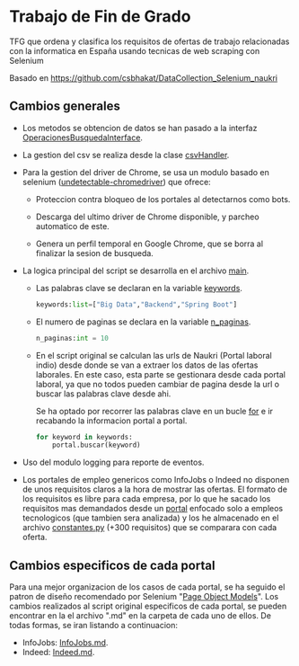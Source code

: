 # Trabajo de Fin de Grado

TFG que ordena y clasifica los requisitos de ofertas de trabajo relacionadas con la informatica en España usando tecnicas de web scraping con Selenium

Basado en https://github.com/csbhakat/DataCollection_Selenium_naukri

## Cambios generales

- Los metodos se obtencion de datos se han pasado a  la interfaz [OperacionesBusquedaInterface](interfaces/operacionesBusquedaInterface.py).
  
- La gestion del csv se realiza desde la clase [csvHandler](util/csvHandler.py).

- Para la gestion del driver de Chrome, se usa un modulo basado en selenium  ([undetectable-chromedriver](https://github.com/ultrafunkamsterdam/undetected-chromedriver)) que ofrece:
  
    - Proteccion contra bloqueo de los portales al detectarnos como bots.
  
    - Descarga del ultimo driver de Chrome disponible, y parcheo automatico de este.
  
    - Genera un perfil temporal en Google Chrome, que se borra al finalizar la sesion de busqueda.
  

- La logica principal del script se desarrolla en el archivo [main](./main.py).
    
    - Las palabras clave se declaran en la variable [keywords](./main.py#L21).  
  
        ```python
        keywords:list=["Big Data","Backend","Spring Boot"]
        ```
   
    - El numero de paginas se declara en la variable [n_paginas](./main.py#L22).
    
        ```python
        n_paginas:int = 10    
        ```

    - En el script original se calculan las urls de Naukri (Portal laboral indio) desde donde se van a extraer los datos de las ofertas laborales. En este caso, esta parte se gestionara desde cada portal laboral, ya que no todos pueden cambiar de pagina desde la url o buscar las palabras clave desde ahi.
  
        Se ha optado por recorrer las palabras clave en un bucle [for](./main.py#L37) e ir recabando la informacion portal a portal. 

        ```python
        for keyword in keywords:
            portal.buscar(keyword)
        ```
- Uso del modulo logging para reporte de eventos.

- Los portales de empleo genericos como InfoJobs o Indeed no disponen de unos requisitos claros a la hora de mostrar las ofertas. El formato de los requisitos es libre para cada empresa, por lo que he sacado los requisitos mas demandados desde un [portal](https://ticjob.es/) enfocado solo a empleos tecnologicos (que tambien sera analizada) y los he almacenado en el archivo [constantes.py](./util/constantes.py) (+300 requisitos) que se comparara con cada oferta.

## Cambios especificos de cada portal

Para una mejor organizacion de los casos de cada portal, se ha seguido el patron de diseño recomendado por Selenium "[Page Object Models](https://www.selenium.dev/documentation/test_practices/encouraged/page_object_models/)". Los cambios realizados al script original especificos de cada portal, se pueden encontrar en la el archivo ".md" en la carpeta de cada uno de ellos. De todas formas, se iran listando a continuacion:

- InfoJobs: [InfoJobs.md](./portales/infojobs/InfoJobs.md).
- Indeed: [Indeed.md](./portales/indeed/Indeed.md).

